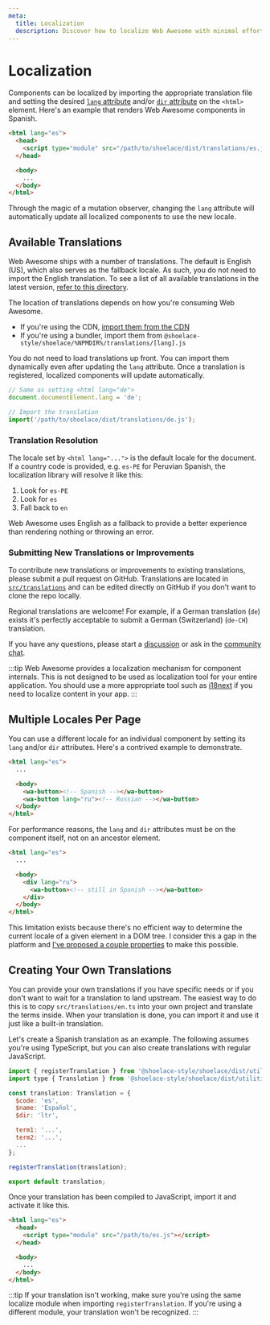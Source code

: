 ```yaml
---
meta:
  title: Localization
  description: Discover how to localize Web Awesome with minimal effort.
---
```


# Localization

Components can be localized by importing the appropriate translation file and setting the desired [`lang` attribute](https://developer.mozilla.org/en-US/docs/Web/HTML/Global_attributes/lang) and/or [`dir` attribute](https://developer.mozilla.org/en-US/docs/Web/HTML/Global_attributes/dir) on the `<html>` element. Here's an example that renders Web Awesome components in Spanish.

```html
<html lang="es">
  <head>
    <script type="module" src="/path/to/shoelace/dist/translations/es.js"></script>
  </head>

  <body>
    ...
  </body>
</html>
```

Through the magic of a mutation observer, changing the `lang` attribute will automatically update all localized components to use the new locale.

## Available Translations

Web Awesome ships with a number of translations. The default is English (US), which also serves as the fallback locale. As such, you do not need to import the English translation. To see a list of all available translations in the latest version, [refer to this directory](https://github.com/shoelace-style/shoelace/tree/current/src/translations).

The location of translations depends on how you're consuming Web Awesome.

- If you're using the CDN, [import them from the CDN](https://www.jsdelivr.com/package/npm/@shoelace-style/shoelace?path=%CDNDIR%%2Ftranslations)
- If you're using a bundler, import them from `@shoelace-style/shoelace/%NPMDIR%/translations/[lang].js`

You do not need to load translations up front. You can import them dynamically even after updating the `lang` attribute. Once a translation is registered, localized components will update automatically.

```js
// Same as setting <html lang="de">
document.documentElement.lang = 'de';

// Import the translation
import('/path/to/shoelace/dist/translations/de.js');
```

### Translation Resolution

The locale set by `<html lang="...">` is the default locale for the document. If a country code is provided, e.g. `es-PE` for Peruvian Spanish, the localization library will resolve it like this:

1. Look for `es-PE`
2. Look for `es`
3. Fall back to `en`

Web Awesome uses English as a fallback to provide a better experience than rendering nothing or throwing an error.

### Submitting New Translations or Improvements

To contribute new translations or improvements to existing translations, please submit a pull request on GitHub. Translations are located in [`src/translations`](https://github.com/shoelace-style/shoelace/blob/next/src/translations) and can be edited directly on GitHub if you don't want to clone the repo locally.

Regional translations are welcome! For example, if a German translation (`de`) exists it's perfectly acceptable to submit a German (Switzerland) (`de-CH`) translation.

If you have any questions, please start a [discussion](https://github.com/shoelace-style/shoelace/discussions) or ask in the [community chat](https://discord.gg/mg8f26C).

:::tip
Web Awesome provides a localization mechanism for component internals. This is not designed to be used as localization tool for your entire application. You should use a more appropriate tool such as [i18next](https://www.i18next.com/) if you need to localize content in your app.
:::

## Multiple Locales Per Page

You can use a different locale for an individual component by setting its `lang` and/or `dir` attributes. Here's a contrived example to demonstrate.

```html
<html lang="es">
  ...

  <body>
    <wa-button><!-- Spanish --></wa-button>
    <wa-button lang="ru"><!-- Russian --></wa-button>
  </body>
</html>
```

For performance reasons, the `lang` and `dir` attributes must be on the component itself, not on an ancestor element.

```html
<html lang="es">
  ...

  <body>
    <div lang="ru">
      <wa-button><!-- still in Spanish --></wa-button>
    </div>
  </body>
</html>
```

This limitation exists because there's no efficient way to determine the current locale of a given element in a DOM tree. I consider this a gap in the platform and [I've proposed a couple properties](https://github.com/whatwg/html/issues/7039) to make this possible.

## Creating Your Own Translations

You can provide your own translations if you have specific needs or if you don't want to wait for a translation to land upstream. The easiest way to do this is to copy `src/translations/en.ts` into your own project and translate the terms inside. When your translation is done, you can import it and use it just like a built-in translation.

Let's create a Spanish translation as an example. The following assumes you're using TypeScript, but you can also create translations with regular JavaScript.

```js
import { registerTranslation } from '@shoelace-style/shoelace/dist/utilities/localize';
import type { Translation } from '@shoelace-style/shoelace/dist/utilities/localize';

const translation: Translation = {
  $code: 'es',
  $name: 'Español',
  $dir: 'ltr',

  term1: '...',
  term2: '...',
  ...
};

registerTranslation(translation);

export default translation;
```

Once your translation has been compiled to JavaScript, import it and activate it like this.

```html
<html lang="es">
  <head>
    <script type="module" src="/path/to/es.js"></script>
  </head>

  <body>
    ...
  </body>
</html>
```

:::tip
If your translation isn't working, make sure you're using the same localize module when importing `registerTranslation`. If you're using a different module, your translation won't be recognized.
:::
